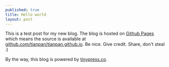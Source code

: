 ```yaml
---
published: true
title: Hello world
layout: post
---
```

This is a test post for my new blog. The blog is hosted on [Github Pages](http://pages.github.com/) which means the source is available at [github.com/tianpan/tianpan.github.io](http://github.com/tianpan/tianpan.github.io). Be nice. Give credit. Share, don't steal :)

By the way, this blog is powered by [tinypress.co](https://tinypress.co).